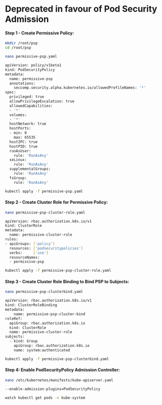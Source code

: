 # Deprecated in favour of Pod Security Admission

#### Step 1 - Create Permissive Policy:
```sh
mkdir /root/psp
cd /root/psp
```
```sh
nano permissive-psp.yaml
```
```sh
apiVersion: policy/v1beta1
kind: PodSecurityPolicy
metadata:
  name: permissive-psp
  annotations:
    seccomp.security.alpha.kubernetes.io/allowedProfileNames: '*'
spec:
  privileged: true
  allowPrivilegeEscalation: true
  allowedCapabilities:
  - '*'
  volumes:
  - '*'
  hostNetwork: true
  hostPorts:
  - min: 0
    max: 65535
  hostIPC: true
  hostPID: true
  runAsUser:
    rule: 'RunAsAny'
  seLinux:
    rule: 'RunAsAny'
  supplementalGroups:
    rule: 'RunAsAny'
  fsGroup:
    rule: 'RunAsAny'
```
```sh
kubectl apply -f permissive-psp.yaml
```
#### Step 2 - Create Cluster Role for Permissive Policy:
```sh
nano permissive-psp-cluster-role.yaml
```
```sh
apiVersion: rbac.authorization.k8s.io/v1
kind: ClusterRole
metadata:
  name: permissive-cluster-role
rules:
- apiGroups: ['policy']
  resources: ['podsecuritypolicies']
  verbs:     ['use']
  resourceNames:
  - permissive-psp
```
```sh
kubectl apply -f permissive-psp-cluster-role.yaml
```
#### Step 3 - Create Cluster Role Binding to Bind PSP to Subjects:
```sh
nano permissive-psp-clusterbind.yaml
```
```sh
apiVersion: rbac.authorization.k8s.io/v1
kind: ClusterRoleBinding
metadata:
    name: permissive-psp-cluster-bind
roleRef:
  apiGroup: rbac.authorization.k8s.io
  kind: ClusterRole
  name: permissive-cluster-role
subjects:
  - kind: Group
    apiGroup: rbac.authorization.k8s.io
    name: system:authenticated
```
```sh
kubectl apply -f permissive-psp-clusterbind.yaml
```
#### Step 4: Enable PodSecurityPolicy Admission Controller:
```sh
nano /etc/kubernetes/manifests/kube-apiserver.yaml
```
```sh
--enable-admission-plugins=PodSecurityPolicy
```
```sh
watch kubectl get pods -n kube-system
```
